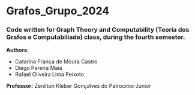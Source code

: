 # Grafos_Grupo_2024
### Code written for Graph Theory and Computability (Teoria dos Grafos e Computabiliade) class, during the fourth semester.

**Authors:** 
- Catarina França de Moura Castro
- Diego Pereira Maia
- Rafael Oliveira Lima Peixoto

**Professor:** Zenilton Kleber Gonçalves do Patrocínio Júnior
